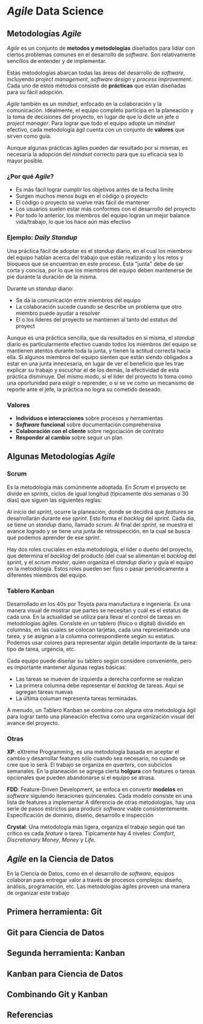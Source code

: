 # _Agile_ Data Science

## Metodologías _Agile_

_Agile_ es un conjunto de **metodos y metodologías** diseñados para lidiar con  ciertos problemas comunes en el
desarrollo de _software_. Son relativamente sencillos de entender y de implementar.

Estas metodologías abarcan todas las áreas del desarrollo de _software_, incluyendo _project management_, 
_software design_ y _process improvement_. Cada uno de estos métodos consiste de **prácticas** que están diseñadas 
para su fácil adopción.

_Agile_ también es un _mindset_, enfocado en la colaboración y la comunicación. Idealmente, el equipo completo 
participa en la planeación y la toma de decisiones del proyecto, en lugar de que lo dicte un jefe o _project manager_. 
Para lograr que todo el equipo adopte un _mindset_ efectivo, cada metodología ágil cuenta con un conjunto de 
**valores** que sirven como guía.

Aunque algunas prácticas ágiles pueden dar resultado por si mismas, es necesaria la adopción del _mindset_ correcto para que su eficacia sea lo mayor posible.

### ¿Por qué _Agile_?

* Es más fácil lograr cumplir los objetivos antes de la fecha límite
* Surgen muchos menos _bugs_ en el código o proyecto
* El código o proyecto se vuelve más fácil de mantener
* Los usuarios suelen estar más conformes con el desarrollo del proyecto
* Por todo lo anterior, los miembros del equipo logran un mejor balance vida/trabajo, lo que los hace aún más efectivo

### Ejemplo: _Daily Standup_

Una práctica fácil de adoptar es el _standup_ diario, en el cual los miembros del equipo hablan acerca del trabajo que 
están realizando y los retos y bloqueos que se encuentran en este proceso. Esta "junta" debe de ser corta y concisa, por 
lo que los miembros del equipo deben mantenerse de pie durante la duración de la misma.

Durante un _standup_ diario:
* Se da la comunicación entre miembros del equipo
* La colaboración sucede cuando se describe un problema que otro miembro puede ayudar a resolver
* El o los líderes del proyecto se mantienen al tanto del estatus del proyect

Aunque es una práctica sencilla, que da resultados en si misma, el _standup_ diario es particularmente efectivo cuando
todos los miembros del equipo se mantienen atentos durante toda la junta, y tienen la actitud correcta hacia ella. Si 
algunos miembros del equipo sienten que están siendo obligados a estar en una junta innecesaria, en lugar de ver el
beneficio que les trae explicar su trabajo y escuchar el de los demás, la  efectividad de esta práctica disminuye. 
Del mismo modo, si el líder del proyecto lo  toma como una oportunidad para exigir o reprender, o si se ve como un
mecanismo de reporte ante el jefe, la práctica no logra su cometido deseado.

### Valores

* **Individuos e interacciones** sobre procesos y herramientas
* **_Software_ funcional** sobre documentación comprehensiva
* **Colaboración con el cliente** sobre negociación de contrato
* **Responder al cambio** sobre seguir un plan

## Algunas Metodologías _Agile_

### Scrum

Es la metodología más comúnmente adoptada. En _Scrum_ el proyecto se divide en _sprints_, 
ciclos de igual longitud (típicamente dos semanas o 30 días) que siguen las siguientes reglas:

Al inicio del _sprint_, ocurre la planeación, donde se decidirá que _features_ se
desarrollarán durante ese _sprint_. Esto forma el _backlog_ del _sprint_. Cada día, se tiene
un _standup_ diario, llamado _scrum_. Al final del _sprint_, se muestra el avance logrado y 
se tiene una junta de retrospección, en la cual se busca qué podemos aprender de ese _sprint_.

Hay dos roles cruciales en esta metodología, el líder o dueño del proyecto, que determina
el _backlog_ del producto (del cual se alimentan el _backlog_ del _sprint_, y el 
_scrum master_, quien organiza el _standup_ diario y guía el equipo en la metodología.
Estos roles pueden ser fijos o pasar periódicamente a diferentes miembros del equipo.


### Tablero Kanban

Desarrollado en los 40s por Toyota para manufactura e ingeniería. Es una manera visual de mostrar que partes se 
necesitan y cuál es el estatus de cada una. En la actualidad se utiliza para llevar el control de tareas en 
metodologías ágiles. Consiste en un tablero (físico o digital) dividido en columnas, en las cuales se colocan
tarjetas, cada una representando una tarea, y se asignan a la columna correspondiente según su estatus. Podemos
usar colores para representar algún detalle importante de la tarea: tipo de tarea, urgencia, etc.

Cada equipo puede diseñar su tablero según considere conveniente, pero es importante mantener algunas reglas básicas:

* Las tareas se mueven de izquierda a derecha conforme se realizan
* La primera columna debe representar el _backlog_ de tareas. Aquí se agregan tareas nuevas
* La última columan representa tareas terminadas.

A menudo, un Tablero Kanban se combina con alguna otra metodología ágil para lograr tanto una planeación efectiva como
una organización visual del avance del proyecto.

### Otras

**XP**: eXtreme Programming, es una metodología basada en aceptar el cambio y desarrollar 
features sólo cuando sea necesario, no cuando se cree que lo será. El trabajo se organiza en 
*quarters*, con subciclos semanales. En la planeación se agrega cierta **holgura** con 
features o tareas opcionales que pueden abandonarse si el equipo se atrasa.

**FDD**: Feature-Driven Development, se enfoca en convertir **modelos** en _software_ 
siguiendo iteraciones quincenales. Cada modelo consiste en una lista de features a implementar
 A diferencia de otras metodologías, hay una serie de pasos estrictos para producir
  _software_ viable consistentemente. Especificación de dominio, diseño, 
  desarrollo e inspección

**Crystal**: Una metodología más ligera, organiza el trabajo según qué tan crítico es cada
_feature_ o tarea. Típicamente hay 4 niveles: _Comfort_, _Discretionary Money_, _Money_ y _Life_.

 
## _Agile_ en la Ciencia de Datos

En la Ciencia de Datos, como en el desarrollo de _software_, equipos colaboran para entregar valor a través de
procesos complejos: diseño, análisis, programación, etc. Las metodologías ágiles proveen una manera de organizar
este trabajo 

## Primera herramienta: Git

## Git para Ciencia de Datos

## Segunda herramienta: Kanban

## Kanban para Ciencia de Datos

## Combinando Git y Kanban

## Referencias